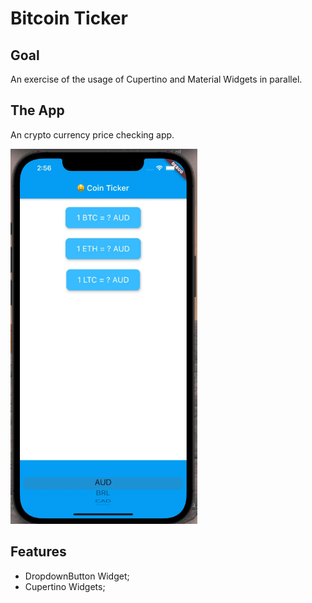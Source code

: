 # Bitcoin Ticker

## Goal
An exercise of the usage of Cupertino and Material Widgets in parallel.

## The App
An crypto currency price checking app.

<img src="app.gif" alt="app" height="600"/>

## Features
- DropdownButton Widget;
- Cupertino Widgets;
